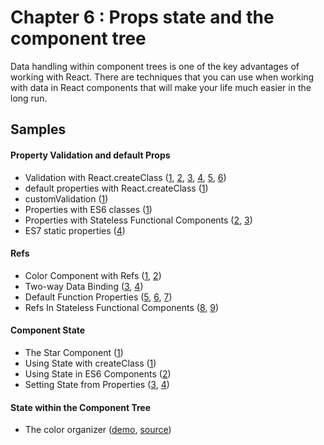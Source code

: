 Chapter 6 : Props state and the component tree
==================
Data handling within component trees is one of the key advantages of working with React. There are techniques that you
can use when working with data in React components that will make your life much easier in the long run.

Samples
--------

#### Property Validation and default Props

* Validation with React.createClass ([1](http://jsbin.com/nusiyu/1/edit?js,output),
[2](http://jsbin.com/nusiyu/2/edit?js,console,output),
[3](http://jsbin.com/nusiyu/3/edit?js,output),
[4](http://jsbin.com/nusiyu/4/edit?js,console,output),
[5](http://jsbin.com/nusiyu/5/edit?js,console,output),
[6](http://jsbin.com/nusiyu/6/edit?js,output))
* default properties with React.createClass ([1](http://jsbin.com/curalu/1/edit?js,output))
* customValidation ([1](http://jsbin.com/fefaqe/1/edit?js,console,output))
* Properties with ES6 classes ([1](http://jsbin.com/zenohu/1/edit?js,output))
* Properties with Stateless Functional Components ([2](http://jsbin.com/zenohu/2/edit?js,output),
[3](http://jsbin.com/zenohu/3/edit?js,output))
* ES7 static properties ([4](http://jsbin.com/zenohu/4/edit?js,output))

#### Refs

* Color Component with Refs ([1](http://jsbin.com/kohigem/1/edit?js,output),
[2](http://jsbin.com/kohigem/2/edit?js,output))
* Two-way Data Binding ([3](http://jsbin.com/kohigem/3/edit?js,console,output),
[4](http://jsbin.com/kohigem/4/edit?js,console,output))
* Default Function Properties ([5](http://jsbin.com/kohigem/5/edit?js,console,output),
[6](http://jsbin.com/kohigem/6/edit?js,console,output),
[7](http://jsbin.com/kohigem/7/edit?js,console,output))
* Refs In Stateless Functional Components ([8](http://jsbin.com/kohigem/8/edit?js,console,output),
[9](http://jsbin.com/kohigem/9/edit?js,console,output))

#### Component State

* The Star Component ([1](http://jsbin.com/puduho/1/edit?js,output))
* Using State with createClass ([1](http://jsbin.com/zebilo/1/edit?js,output))
* Using State in ES6 Components ([2](http://jsbin.com/zebilo/2/edit?js,output))
* Setting State from Properties ([3](http://jsbin.com/zebilo/3/edit?js,output),
[4](http://jsbin.com/zebilo/4/edit?js,output))

#### State within the Component Tree

* The color organizer ([demo](https://rawgit.com/MoonHighway/learning-react/master/chapter-06/color-organizer/dist/index.html),
[source](https://github.com/MoonHighway/learning-react/blob/master/chapter-06/color-organizer))
